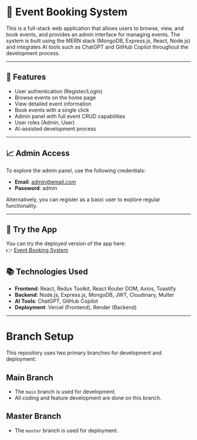 # 🌟 Event Booking System

This is a full-stack web application that allows users to browse, view, and book events, and provides an admin interface for managing events. The system is built using the MERN stack (MongoDB, Express.js, React, Node.js) and integrates AI tools such as ChatGPT and GitHub Copilot throughout the development process.

---

## 🚀 Features

- User authentication (Register/Login)
- Browse events on the home page
- View detailed event information
- Book events with a single click
- Admin panel with full event CRUD capabilities
- User roles (Admin, User)
- AI-assisted development process

---

## 📈 Admin Access

To explore the admin panel, use the following credentials:

- **Email**: admin@email.com  
- **Password**: admin

Alternatively, you can register as a basic user to explore regular functionality.

---

## 📍 Try the App

You can try the deployed version of the app here:  
👉 [Event Booking System](https://event-booking-system-rouge.vercel.app/)


## 📚 Technologies Used

- **Frontend**: React, Redux Toolkit, React Router DOM, Axios, Toastify
- **Backend**: Node.js, Express.js, MongoDB, JWT, Cloudinary, Multer
- **AI Tools**: ChatGPT, GitHub Copilot
- **Deployment**: Vercel (Frontend), Render (Backend)

---

# Branch Setup

This repository uses two primary branches for development and deployment:

## Main Branch
- The `main` branch is used for development.
- All coding and feature development are done on this branch.

## Master Branch
- The `master` branch is used for deployment.